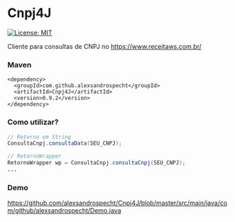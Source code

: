 # Cnpj4J

[![License: MIT](https://img.shields.io/badge/License-MIT-yellow.svg)](https://opensource.org/licenses/MIT)

Cliente para consultas de CNPJ no https://www.receitaws.com.br/


### Maven
```
<dependency>
  <groupId>com.github.alexsandrospecht</groupId>
  <artifactId>Cnpj4J</artifactId>
  <version>0.9.2</version>
</dependency>
```

### Como utilizar?
```java
// Retorno em String
ConsultaCnpj.consultaData(SEU_CNPJ);

// RetornoWrapper
RetornoWrapper wp = ConsultaCnpj.consultaCnpj(SEU_CNPJ);
...
```


### Demo
https://github.com/alexsandrospecht/Cnpj4J/blob/master/src/main/java/com/github/alexsandrospecht/Demo.java
